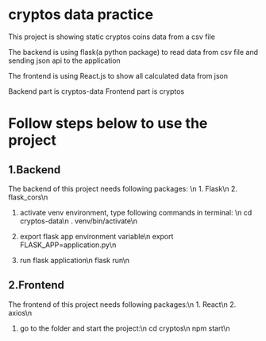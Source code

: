 # cryptos data practice

This project is showing static cryptos coins data from a csv file

The backend is using flask(a python package) to read data from csv file and sending json api to the application

The frontend is using React.js to show all calculated data from json

Backend part is cryptos-data
Frontend part is cryptos

# Follow steps below to use the project
## 1.Backend

The backend of this project needs following packages: \n
        1. Flask\n
        2. flask_cors\n

1. activate venv environment, type following commands in terminal: \n
        cd cryptos-data\n
        . venv/bin/activate\n

2. export flask app environment variable\n 
        export FLASK_APP=application.py\n

3. run flask application\n
        flask run\n

## 2.Frontend
The frontend of this project needs following packages:\n
        1. React\n
        2. axios\n

1. go to the folder and start the project:\n
        cd cryptos\n
        npm start\n
